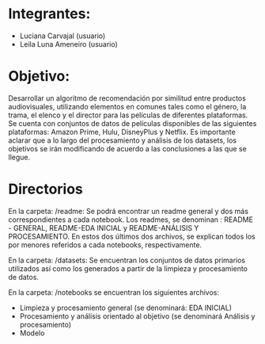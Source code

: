 # Integrantes:
- Luciana Carvajal (usuario)
- Leila Luna Ameneiro (usuario)

# Objetivo:
Desarrollar un algoritmo de recomendación por similitud entre productos audiovisuales, utilizando elementos en comunes tales como el género, la trama, el elenco y el director para las películas de diferentes plataformas. 
Se cuenta con conjuntos de datos de películas disponibles de las siguientes plataformas: Amazon Prime, Hulu, DisneyPlus y Netflix.
Es importante aclarar que a lo largo del procesamiento y análisis de los datasets, los objetivos se irán modificando de acuerdo a las conclusiones a las que se llegue. 

# Directorios

 En la carpeta: /readme: Se podrá encontrar un readme general y dos más correspondientes a cada notebook. Los readmes, se denominan : README - GENERAL, README-EDA INICIAL y README-ANÁLISIS Y PROCESAMIENTO. En estos dos últimos dos archivos, se explican todos los por menores referidos a cada notebooks, respectivamente. 
 
 En la carpeta: /datasets: Se encuentran los conjuntos de datos primarios utilizados así como los generados a partir de la limpieza y procesamiento de datos.

 En la carpeta: /notebooks se encuentran los siguientes archivos: 
- Limpieza y procesamiento general (se denominará: EDA INICIAL)
- Procesamiento y análisis orientado al objetivo (se denominará Análisis y procesamiento)
- Modelo
